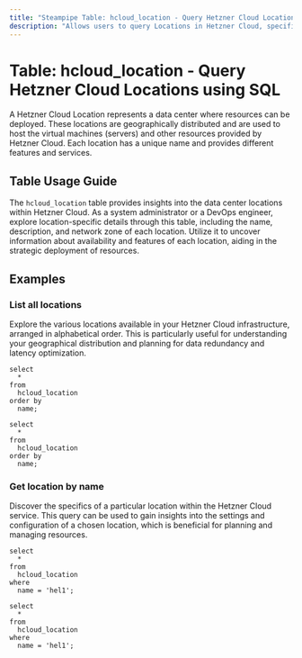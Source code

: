 ```yaml
---
title: "Steampipe Table: hcloud_location - Query Hetzner Cloud Locations using SQL"
description: "Allows users to query Locations in Hetzner Cloud, specifically the data center locations where resources can be deployed, providing insights into available regions and their respective details."
---
```


# Table: hcloud_location - Query Hetzner Cloud Locations using SQL

A Hetzner Cloud Location represents a data center where resources can be deployed. These locations are geographically distributed and are used to host the virtual machines (servers) and other resources provided by Hetzner Cloud. Each location has a unique name and provides different features and services.

## Table Usage Guide

The `hcloud_location` table provides insights into the data center locations within Hetzner Cloud. As a system administrator or a DevOps engineer, explore location-specific details through this table, including the name, description, and network zone of each location. Utilize it to uncover information about availability and features of each location, aiding in the strategic deployment of resources.

## Examples

### List all locations
Explore the various locations available in your Hetzner Cloud infrastructure, arranged in alphabetical order. This is particularly useful for understanding your geographical distribution and planning for data redundancy and latency optimization.

```sql+postgres
select
  *
from
  hcloud_location
order by
  name;
```

```sql+sqlite
select
  *
from
  hcloud_location
order by
  name;
```

### Get location by name
Discover the specifics of a particular location within the Hetzner Cloud service. This query can be used to gain insights into the settings and configuration of a chosen location, which is beneficial for planning and managing resources.

```sql+postgres
select
  *
from
  hcloud_location
where
  name = 'hel1';
```

```sql+sqlite
select
  *
from
  hcloud_location
where
  name = 'hel1';
```